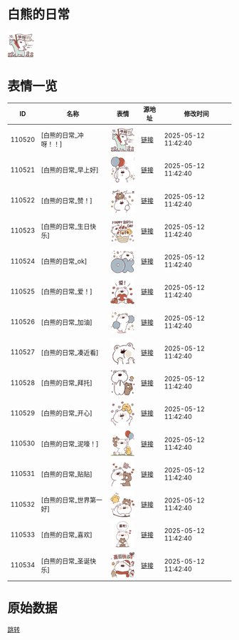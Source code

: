 # 白熊的日常

<img src="./cover.png" height="60" alt="cover" />

# 表情一览

|ID|名称|表情|源地址|修改时间|
|----|----|----|----|----|
|110520|[白熊的日常_冲呀！！]|<img src="./pic/110520_%5B白熊的日常_冲呀！！%5D.png" height="60" alt="冲呀！！"/>|[链接](https://i0.hdslb.com/bfs/garb/bfb5299c86992da6f86d8451107fb12e6640992f.png)|2025-05-12 11:42:40|
|110521|[白熊的日常_早上好]|<img src="./pic/110521_%5B白熊的日常_早上好%5D.png" height="60" alt="早上好"/>|[链接](https://i0.hdslb.com/bfs/garb/ce72fe2fa0ce85c1c8696462cde37ee13420d10d.png)|2025-05-12 11:42:40|
|110522|[白熊的日常_赞！]|<img src="./pic/110522_%5B白熊的日常_赞！%5D.png" height="60" alt="赞！"/>|[链接](https://i0.hdslb.com/bfs/garb/457e685160ea96fd576af80decec01c9f906d93c.png)|2025-05-12 11:42:40|
|110523|[白熊的日常_生日快乐]|<img src="./pic/110523_%5B白熊的日常_生日快乐%5D.png" height="60" alt="生日快乐"/>|[链接](https://i0.hdslb.com/bfs/garb/eb53b7752de8ca8114a5ad12633eec62fe0e212b.png)|2025-05-12 11:42:40|
|110524|[白熊的日常_ok]|<img src="./pic/110524_%5B白熊的日常_ok%5D.png" height="60" alt="ok"/>|[链接](https://i0.hdslb.com/bfs/garb/5e7b0c26c5474b46e06e2c76b9e3afca0ba87193.png)|2025-05-12 11:42:40|
|110525|[白熊的日常_爱！]|<img src="./pic/110525_%5B白熊的日常_爱！%5D.png" height="60" alt="爱！"/>|[链接](https://i0.hdslb.com/bfs/garb/fba9e8bbd21ee3e7739fb535191d74ba32bbdf85.png)|2025-05-12 11:42:40|
|110526|[白熊的日常_加油]|<img src="./pic/110526_%5B白熊的日常_加油%5D.png" height="60" alt="加油"/>|[链接](https://i0.hdslb.com/bfs/garb/359063bafc4afc7e836049251699d6ca5a39f39c.png)|2025-05-12 11:42:40|
|110527|[白熊的日常_凑近看]|<img src="./pic/110527_%5B白熊的日常_凑近看%5D.png" height="60" alt="凑近看"/>|[链接](https://i0.hdslb.com/bfs/garb/06ea04f01cd63b33dfb1f1e7b4c016730a710bc0.png)|2025-05-12 11:42:40|
|110528|[白熊的日常_拜托]|<img src="./pic/110528_%5B白熊的日常_拜托%5D.png" height="60" alt="拜托"/>|[链接](https://i0.hdslb.com/bfs/garb/4d95028c7348f94072c3a59e42bbb457fbdfe1a2.png)|2025-05-12 11:42:40|
|110529|[白熊的日常_开心]|<img src="./pic/110529_%5B白熊的日常_开心%5D.png" height="60" alt="开心"/>|[链接](https://i0.hdslb.com/bfs/garb/3f214c8b0c243afb7973988dddd6f1b7b3d0589b.png)|2025-05-12 11:42:40|
|110530|[白熊的日常_泥嚎！]|<img src="./pic/110530_%5B白熊的日常_泥嚎！%5D.png" height="60" alt="泥嚎！"/>|[链接](https://i0.hdslb.com/bfs/garb/7edbe79132502695f757963323541b29dcb41268.png)|2025-05-12 11:42:40|
|110531|[白熊的日常_贴贴]|<img src="./pic/110531_%5B白熊的日常_贴贴%5D.png" height="60" alt="贴贴"/>|[链接](https://i0.hdslb.com/bfs/garb/911291b6db87ac4f89362ef6213aee86d7954e59.png)|2025-05-12 11:42:40|
|110532|[白熊的日常_世界第一好]|<img src="./pic/110532_%5B白熊的日常_世界第一好%5D.png" height="60" alt="世界第一好"/>|[链接](https://i0.hdslb.com/bfs/garb/a09b70dd83a442a959f1c3b93950eca22e9c3a39.png)|2025-05-12 11:42:40|
|110533|[白熊的日常_喜欢]|<img src="./pic/110533_%5B白熊的日常_喜欢%5D.png" height="60" alt="喜欢"/>|[链接](https://i0.hdslb.com/bfs/garb/a78fa2ba43342d5a70cedc4a90e2fc3cb7a09b11.png)|2025-05-12 11:42:40|
|110534|[白熊的日常_圣诞快乐]|<img src="./pic/110534_%5B白熊的日常_圣诞快乐%5D.png" height="60" alt="圣诞快乐"/>|[链接](https://i0.hdslb.com/bfs/garb/a5481255da4db3cac43917f13fd87c103e680008.png)|2025-05-12 11:42:40|

# 原始数据

[跳转](./raw.json)

